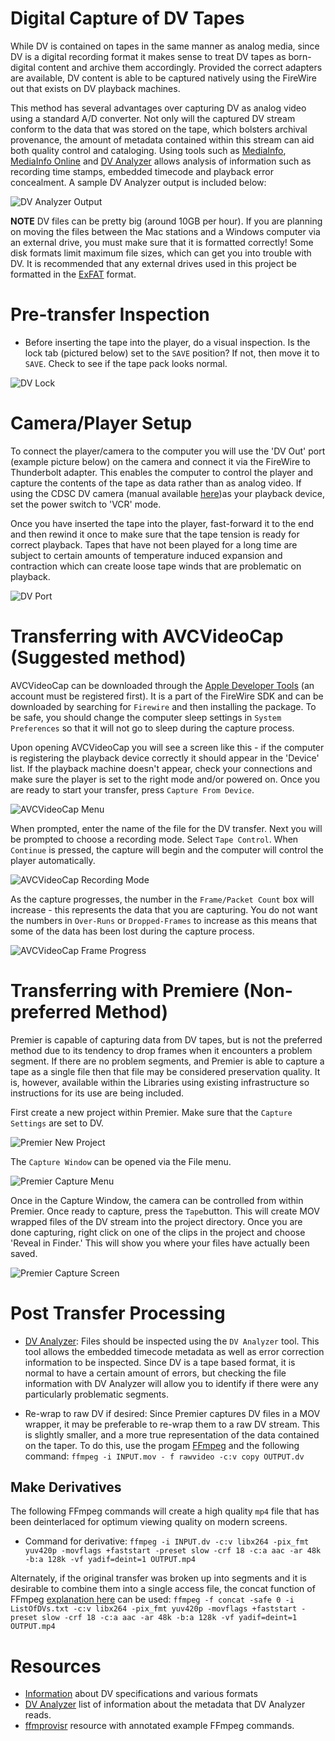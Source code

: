 # Digital Capture of DV Tapes

While DV is contained on tapes in the same manner as analog media, since DV is a digital recording format it makes sense to treat DV tapes as born-digital content and archive them accordingly. Provided the correct adapters are available, DV content is able to be captured natively using the FireWire out that exists on DV playback machines.

This method has several advantages over capturing DV as analog video using a standard A/D converter. Not only will the captured DV stream conform to the data that was stored on the tape, which bolsters archival provenance, the amount of metadata contained within this stream can aid both quality control and cataloging. Using tools such as [MediaInfo](https://mediaarea.net/en/MediaInfo), [MediaInfo Online](https://mediaarea.net/MediaInfoOnline) and [DV Analyzer](https://mediaarea.net/DVAnalyzer) allows analysis of information such as recording time stamps, embedded timecode and playback error concealment. A sample DV Analyzer output is included below:

![DV Analyzer Output](Resources/DV_Analyzer_Out.png)

__NOTE__ DV files can be pretty big (around 10GB per hour). If you are planning on moving the files between the Mac stations and a Windows computer via an external drive, you must make sure that it is formatted correctly! Some disk formats limit maximum file sizes, which can get you into trouble with DV. It is recommended that any external drives used in this project be formatted in the [ExFAT](https://en.wikipedia.org/wiki/ExFAT) format.

# Pre-transfer Inspection
* Before inserting the tape into the player, do a visual inspection. Is the lock tab (pictured below) set to the `SAVE` position? If not, then move it to `SAVE`. Check to see if the tape pack looks normal.

![DV Lock](Resources/DV.png)

# Camera/Player Setup

To connect the player/camera to the computer you will use the 'DV Out' port (example picture below) on the camera and connect it via the FireWire to Thunderbolt adapter. This enables the computer to control the player and capture the contents of the tape as data rather than as analog video. If using the CDSC DV camera (manual available [here](https://www.sony.co.uk/electronics/support/res/manuals/3061/30615081M.pdf))as your playback device, set the power switch to 'VCR' mode.

Once you have inserted the tape into the player, fast-forward it to the end and then rewind it once to make sure that the tape tension is ready for correct playback. Tapes that have not been played for a long time are subject to certain amounts of temperature induced expansion and contraction which can create loose tape winds that are problematic on playback.

![DV Port](Resources/DV_Port.jpg)

# Transferring with AVCVideoCap (Suggested method)

AVCVideoCap can be downloaded through the [Apple Developer Tools](https://developer.apple.com/develop/) (an account must be registered first). It is a part of the FireWire SDK and can be downloaded by searching for `Firewire` and then installing the package. To be safe, you should change the computer sleep settings in `System Preferences` so that it will not go to sleep during the capture process.

Upon opening AVCVideoCap you will see a screen like this - if the computer is registering the playback device correctly it should appear in the 'Device' list. If the playback machine doesn't appear, check your connections and make sure the player is set to the right mode and/or powered on. Once you are ready to start your transfer, press `Capture From Device`.

<img src="Resources/avcvideocap1.png" alt="AVCVideoCap Menu">

When prompted, enter the name of the file for the DV transfer. Next you will be prompted to choose a recording mode. Select `Tape Control`. When `Continue` is pressed, the capture will begin and the computer will control the player automatically.

<img src="Resources/avcvideocap2.png" alt="AVCVideoCap Recording Mode">

As the capture progresses, the number in the `Frame/Packet Count` box will increase - this represents the data that you are capturing. You do not want the numbers in `Over-Runs` or `Dropped-Frames` to increase as this means that some of the data has been lost during the capture process. 

<img src="Resources/avcvideocap3.png" alt="AVCVideoCap Frame Progress">

# Transferring with Premiere (Non-preferred Method)

Premier is capable of capturing data from DV tapes, but is not the preferred method due to its tendency to drop frames when it encounters a problem segment. If there are no problem segments, and Premier is able to capture a tape as a single file then that file may be considered preservation quality. It is, however, available within the Libraries using existing infrastructure so instructions for its use are being included.

First create a new project within Premier. Make sure that the `Capture Settings` are set to DV.

<img src="Resources/NewProject.png" alt="Premier New Project">

The `Capture Window` can be opened via the File menu.

<img src="Resources/CaptureMenu.png" alt="Premier Capture Menu">

Once in the Capture Window, the camera can be controlled from within Premier. Once ready to capture, press the `Tape`button. This will create MOV wrapped files of the DV stream into the project directory. Once you are done capturing, right click on one of the clips in the project and choose 'Reveal in Finder.' This will show you where your files have actually been saved.

<img src="Resources/CaptureScreen.png" alt="Premier Capture Screen">

# Post Transfer Processing
* [DV Analyzer](https://mediaarea.net/DVAnalyzer):
Files should be inspected using the `DV Analyzer` tool. This tool allows the embedded timecode metadata as well as error correction information to be inspected. Since DV is a tape based format, it is normal to have a certain amount of errors, but checking the file information with DV Analyzer will allow you to identify if there were any particularly problematic segments.

* Re-wrap to raw DV if desired: Since Premier captures DV files in a MOV wrapper, it may be preferable to re-wrap them to a raw DV stream. This is slightly smaller, and a more true representation of the data contained on the taper. To do this, use the progam [FFmpeg](https://www.ffmpeg.org/) and the following command: `ffmpeg -i INPUT.mov - f rawvideo -c:v copy OUTPUT.dv`

## Make Derivatives
The following FFmpeg commands will create a high quality `mp4` file that has been deinterlaced for optimum viewing quality on modern screens.
* Command for derivative: `ffmpeg -i INPUT.dv -c:v libx264 -pix_fmt yuv420p -movflags +faststart -preset slow -crf 18 -c:a aac -ar 48k -b:a 128k -vf yadif=deint=1 OUTPUT.mp4`

Alternately, if the original transfer was broken up into segments and it is desirable to combine them into a single access file, the concat function of FFmpeg [explanation here](https://amiaopensource.github.io/ffmprovisr/#join_files) can be used:
`ffmpeg -f concat -safe 0 -i ListOfDVs.txt -c:v libx264 -pix_fmt yuv420p -movflags +faststart -preset slow -crf 18 -c:a aac -ar 48k -b:a 128k -vf yadif=deint=1 OUTPUT.mp4`

# Resources
* [Information](https://www.adamwilt.com/DV-tech.html) about DV specifications and various formats
* [DV Analyzer](https://mediaarea.net/DVAnalyzer/what-does-it-analyze) list of information about the metadata that DV Analyzer reads.
* [ffmprovisr](https://amiaopensource.github.io/ffmprovisr/) resource with annotated example FFmpeg commands.
